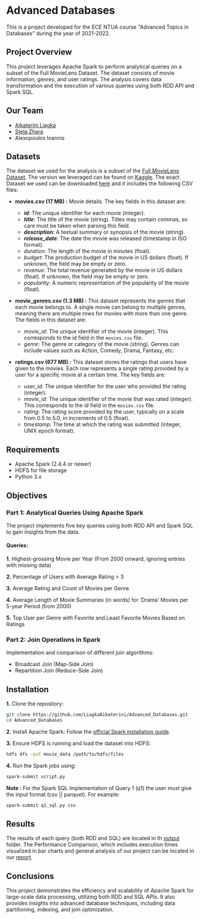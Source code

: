 # Advanced Databases
This is a project developed for the ECE NTUA course "Advanced Topics in Databases" during the year of 2021-2022. 

## Project Overview
This project leverages Apache Spark to perform analytical queries on a subset of the Full MovieLens Dataset. The dataset consists of movie information, genres, and user ratings. The analysis covers data transformation and the execution of various queries using both RDD API and Spark SQL.

## Our Team
- [Aikaterini Liagka](https://github.com/LiagkaAikaterini)
- [Stela Zhara](https://github.com/stelazr)
- Alexopoulos Ioannis

## Datasets
The dataset we used for the analysis is a subset of the [Full MovieLens Dataset](https://grouplens.org/datasets/movielens/latest/). The version we leveraged can be found on [Kaggle](https://www.kaggle.com/datasets/rounakbanik/the-movies-dataset). The exact Dataset we used can be downloaded [here](http://www.cslab.ntua.gr/courses/atds/movie_data.tar.gz) and it includes the following CSV files:

- **movies.csv (17 MB) :** Movie details. The key fields in this dataset are:
    - **_id_**: The unique identifier for each movie (integer).
    - **_title_**: The title of the movie (string). Titles may contain commas, so care must be taken when parsing this field.
    - **_description_**: A textual summary or synopsis of the movie (string).
    - **_release_date_**: The date the movie was released (timestamp in ISO format).
    - _duration_: The length of the movie in minutes (float).
    - _budget_: The production budget of the movie in US dollars (float). If unknown, the field may be empty or zero.
    - _revenue_: The total revenue generated by the movie in US dollars (float). If unknown, the field may be empty or zero.
    - _popularity_: A numeric representation of the popularity of the movie (float).

- **movie_genres.csv (1.3 MB) :** This dataset represents the genres that each movie belongs to. A single movie can belong to multiple genres, meaning there are multiple rows for movies with more than one genre. The fields in this dataset are:
  - _movie_id_: The unique identifier of the movie (integer). This corresponds to the id field in the `movies.csv` file.
  - _genre_: The genre or category of the movie (string). Genres can include values such as Action, Comedy, Drama, Fantasy, etc.
    
- **ratings.csv (677 MB) :** This dataset stores the ratings that users have given to the movies. Each row represents a single rating provided by a user for a specific movie at a certain time. The key fields are:
    - _user_id_: The unique identifier for the user who provided the rating (integer).
    - _movie_id_: The unique identifier of the movie that was rated (integer). This corresponds to the id field in the `movies.csv` file.
    - _rating_: The rating score provided by the user, typically on a scale from 0.5 to 5.0, in increments of 0.5 (float).
    - _timestamp_: The time at which the rating was submitted (integer, UNIX epoch format).

## Requirements
- Apache Spark (2.4.4 or newer)
- HDFS for file storage
- Python 3.x

## Objectives
### Part 1: Analytical Queries Using Apache Spark
The project implements five key queries using both RDD API and Spark SQL to gain insights from the data.

#### Queries:
**1.** Highest-grossing Movie per Year (From 2000 onward, ignoring entries with missing data)

**2.** Percentage of Users with Average Rating > 3

**3.** Average Rating and Count of Movies per Genre

**4.** Average Length of Movie Summaries (in words) for 'Drama' Movies per 5-year Period (from 2000)

**5.** Top User per Genre with Favorite and Least Favorite Movies Based on Ratings

### Part 2: Join Operations in Spark
Implementation and comparison of different join algorithms:

- Broadcast Join (Map-Side Join)
- Repartition Join (Reduce-Side Join)

## Installation
**1.** Clone the repository:

``` bash
git clone https://github.com/LiagkaAikaterini/Advanced_Databases.git
cd Advanced_Databases
```
**2.** Install Apache Spark: Follow the [official Spark installation guide](https://spark.apache.org/docs/latest/).

**3.** Ensure HDFS is running and load the dataset into HDFS:
```bash
hdfs dfs -put movie_data /path/to/hdfs/files
```

**4.** Run the Spark jobs using:
```bash
spark-submit script.py
```
**Note :** For the Spark SQL implementation of Query 1 (q1) the user must give the input format (csv || parquet). For example:
```bash
spark-submit q1_sql.py csv
```

## Results
The results of each query (both RDD and SQL) are located in th [output](output) folder. The Performance Comparison, which includes execution times visualized in bar charts and general analysis of our project can be located in our [report](report.pdf).

## Conclusions
This project demonstrates the efficiency and scalability of Apache Spark for large-scale data processing, utilizing both RDD and SQL APIs. It also provides insights into advanced database techniques, including data partitioning, indexing, and join optimization.
